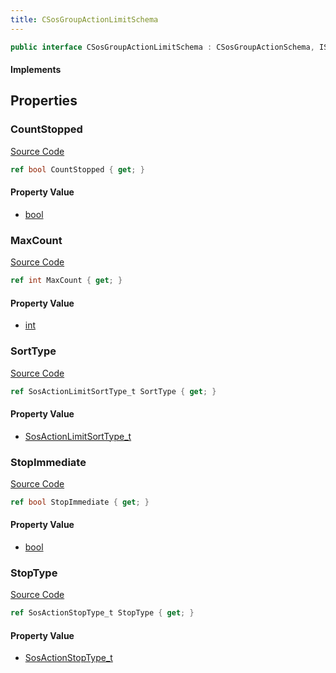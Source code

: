 ```yaml
---
title: CSosGroupActionLimitSchema
---
```


```csharp
public interface CSosGroupActionLimitSchema : CSosGroupActionSchema, ISchemaClass<CSosGroupActionSchema>, ISchemaClass<CSosGroupActionLimitSchema>, ISchemaField, ISchemaClass, INativeHandle
```

#### Implements

## Properties

### CountStopped

[Source Code](https://github.com/swiftly-solution/swiftlys2/blob/main/managed/src/SwiftlyS2.Generated/Schemas/Interfaces/CSosGroupActionLimitSchema.cs#L25)

```csharp
ref bool CountStopped { get; }
```

#### Property Value

- [bool](https://learn.microsoft.com/dotnet/api/system.boolean)

### MaxCount

[Source Code](https://github.com/swiftly-solution/swiftlys2/blob/main/managed/src/SwiftlyS2.Generated/Schemas/Interfaces/CSosGroupActionLimitSchema.cs#L17)

```csharp
ref int MaxCount { get; }
```

#### Property Value

- [int](https://learn.microsoft.com/dotnet/api/system.int32)

### SortType

[Source Code](https://github.com/swiftly-solution/swiftlys2/blob/main/managed/src/SwiftlyS2.Generated/Schemas/Interfaces/CSosGroupActionLimitSchema.cs#L21)

```csharp
ref SosActionLimitSortType_t SortType { get; }
```

#### Property Value

- [SosActionLimitSortType_t](/docs/api/shared/schemadefinitions/sosactionlimitsorttype_t)

### StopImmediate

[Source Code](https://github.com/swiftly-solution/swiftlys2/blob/main/managed/src/SwiftlyS2.Generated/Schemas/Interfaces/CSosGroupActionLimitSchema.cs#L23)

```csharp
ref bool StopImmediate { get; }
```

#### Property Value

- [bool](https://learn.microsoft.com/dotnet/api/system.boolean)

### StopType

[Source Code](https://github.com/swiftly-solution/swiftlys2/blob/main/managed/src/SwiftlyS2.Generated/Schemas/Interfaces/CSosGroupActionLimitSchema.cs#L19)

```csharp
ref SosActionStopType_t StopType { get; }
```

#### Property Value

- [SosActionStopType_t](/docs/api/shared/schemadefinitions/sosactionstoptype_t)

